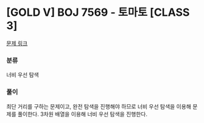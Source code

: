 # [GOLD V] BOJ 7569 - 토마토 [CLASS 3]

[문제 링크](https://boj.kr/7569)

### 분류

너비 우선 탐색

### 풀이

최단 거리를 구하는 문제이고, 완전 탐색을 진행해야 하므로 너비 우선 탐색을 이용해 문제를 풀이한다. 3차원 배열을 이용해 너비 우선 탐색을 진행한다.